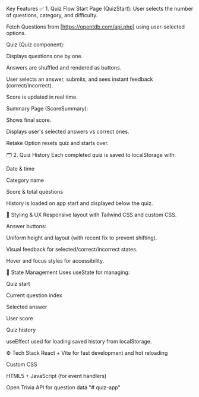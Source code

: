  Key Features
✅ 1. Quiz Flow
Start Page (QuizStart): User selects the number of questions, category, and difficulty.

Fetch Questions from [https://opentdb.com/api.php] using user-selected options.

Quiz (Quiz component):

Displays questions one by one.

Answers are shuffled and rendered as buttons.

User selects an answer, submits, and sees instant feedback (correct/incorrect).

Score is updated in real time.

Summary Page (ScoreSummary):

Shows final score.

Displays user's selected answers vs correct ones.

Retake Option resets quiz and starts over.

🗂️ 2. Quiz History
Each completed quiz is saved to localStorage with:

Date & time

Category name

Score & total questions

History is loaded on app start and displayed below the quiz.

💅 Styling & UX
Responsive layout with Tailwind CSS and custom CSS.

Answer buttons:

Uniform height and layout (with recent fix to prevent shifting).

Visual feedback for selected/correct/incorrect states.

Hover and focus styles for accessibility.

🧠 State Management
Uses useState for managing:

Quiz start

Current question index

Selected answer

User score

Quiz history

useEffect used for loading saved history from localStorage.

⚙️ Tech Stack
React + Vite for fast development and hot reloading

 Custom CSS

HTML5 + JavaScript (for event handlers)

Open Trivia API for question data
"# quiz-app" 
